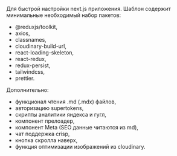 Для быстрой настройки next.js приложения.
Шаблон содержит минимальные необходимый набор пакетов:

* @reduxjs/toolkit,
* axios,
* classnames,
* cloudinary-build-url,
* react-loading-skeleton,
* react-redux,
* redux-persist,
* tailwindcss,
* prettier.

Дополнительно: 
* функционал чтения .md (.mdx) файлов,
* авторизацию supertokens,
* скрипты аналитики яндекса и гугл, 
* компонент прелоадер,
* компонент Meta (SEO данные читаются из md),
* чат поддержка crisp,
* кнопка скролла наверх,
* функция оптимизации изображений из cloudinary.
